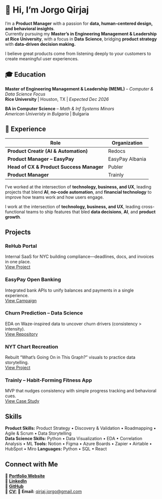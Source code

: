 # 👋 Hi, I’m **Jorgo Qirjaj**

I’m a **Product Manager** with a passion for **data, human-centered design, and behavioral insights**.  
Currently pursuing my **Master’s in Engineering Management & Leadership at Rice University**, with a focus in **Data** **Science**, bridging **product strategy** with **data-driven decision making.**

I believe great products come from listening deeply to your customers to create meaningful user experiences.

## 🎓 Education

**Master of Engineering Management & Leadership (MEML)** – *Computer & Data Science Focus*  
**Rice University** | Houston, TX | *Expected Dec 2026*  

**BA in Computer Science** – *Math & Inf Systems Minors*  
*American Univeristy in Bulgaria* | Bulgaria  


## 💼 Experience

| Role | Organization |
|------|---------------|
| **Product Creatir (AI & Automation)** | Redocs | *NYC Real Estate SaaS Platform* |
| **Product Manager – EasyPay** | EasyPay Albania | *FinTech & Open Banking* |
| **Head of CX & Product Success Manager** | Publer | *Global Social Media Management SaaS* | 
| **Product Manager** | Trainly | *Habit-forming wellness app (MVP)* | 

I’ve worked at the intersection of **technology, business, and UX**, leading projects that blend **AI**, **no-code automation**, and **financial technology** to improve how teams work and how users engage.

I work at the intersection of **technology, business, and UX**, leading cross-functional teams to ship features that bled **data decisions**, **AI**, and **product growth**.


## Projects 

### **ReHub Portal**  
Internal SaaS for NYC building compliance—deadlines, docs, and invoices in one place.  
[View Project](https://github.com/jorgo-q/rehub-portal)

### **EasyPay Open Banking**  
Integrated bank APIs to unify balances and payments in a single experience.  
[View Campaign](https://www.easypay.al/)

### **Churn Prediction – Data Science**  
EDA on Waze-inspired data to uncover churn drivers (consistency > intensity).  
[View Repository](https://github.com/jorgo-q/churn-prediction-eda)

### **NYT Chart Recreation**  
Rebuilt “What’s Going On in This Graph?” visuals to practice data storytelling.  
[View Project](https://github.com/Jorgo-Rice/RCEL_506)

### **Trainly – Habit-Forming Fitness App**  
MVP that nudges consistency with simple progress tracking and behavioral cues.  
[View Case Study](https://www.jorgoqirjaj.com/projects/trainly)


## Skills

**Product Skills:** Product Strategy • Discovery & Validation • Roadmapping • Agile & Scrum • Data Storytelling  
**Data Science Skills:** Python • Data Visualization • EDA • Correlation Analysis • ML
**Tools:** Notion • Figma • Azure Boards • Zapier • Airtable • HubSpot • Miro 
**Languages:** Python • SQL • React

## Connect with Me

📎 [**Portfolio Website**](https://www.jorgoqirjaj.com)  
💼 [**LinkedIn**](https://www.linkedin.com/in/jorgo-qirjaj-721a44120/)  
🐙 [**GitHub**](https://github.com/jorgo-q)  
📄 [**CV:**](https://www.jorgoqirjaj.com/cv)
📧 **Email:** qirjaj.jorgo@gmail.com  
